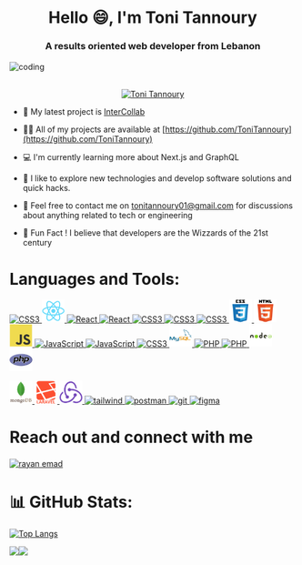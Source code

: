

<h1 align="center">Hello 😄, I'm Toni Tannoury</h1>
<h3 align="center">A results oriented web developer from Lebanon</h3>
<img align="center" src="https://github.com/ToniTannoury/ToniTannoury/assets/138028340/9e0ade8c-210a-412c-9928-55d80888c3f4" width="100%" height="450" alt="coding">

<br/>
<br/>

<p align="center"> <a href="https://github.com/ryo-ma/github-profile-trophy"><img src="https://github-profile-trophy.vercel.app/?username=ToniTannoury" alt="Toni Tannoury" /></a> </p>

- 🔭 My latest project is [InterCollab](https://github.com/ToniTannoury/InterCollab)

- 👨‍💻 All of my projects are available at [https://github.com/ToniTannoury](https://github.com/ToniTannoury)

- 💻 I'm currently learning more about Next.js and GraphQL 

- 📝  I like to explore new technologies and develop software solutions and quick hacks.

- 💬 Feel free to contact me on tonitannoury01@gmail.com for discussions about anything related to tech or engineering

- 🧙 Fun Fact ! I believe that developers are the Wizzards of the 21st century


# Languages and Tools:
<p align="left">
  <a href="https://nextjs.org/" target="_blank" rel="noreferrer">
    <img src="https://testrigor.com/wp-content/uploads/2023/04/nextjs-logo-square.png" alt="CSS3" width="40" height="40"/>
  </a>
  <a href="https://reactjs.org/" target="_blank" rel="noreferrer">
    <img src="https://raw.githubusercontent.com/devicons/devicon/master/icons/react/react-original.svg" alt="React" width="40" height="40"/>
  </a>
  <a href="https://webrtc.org/" target="_blank" rel="noreferrer">
    <img src="https://logos-download.com/wp-content/uploads/2022/01/WebRTC_Logo-700x590.png" alt="React" width="40" height="40"/>
  </a>
  <a href="https://graphql.org/" target="_blank" rel="noreferrer">
    <img src="https://upload.wikimedia.org/wikipedia/commons/thumb/1/17/GraphQL_Logo.svg/1200px-GraphQL_Logo.svg.png" alt="React" width="40" height="40"/>
  </a>
  <a href="https://aws.amazon.com//" target="_blank" rel="noreferrer">
    <img src="https://i0.wp.com/bizgiveworld.com/wp-content/uploads/2020/04/aws-logo.png?fit=400%2C225&ssl=1" alt="CSS3" width="40" height="40"/>
  </a>
  <a href="https://www.typescriptlang.org//" target="_blank" rel="noreferrer">
    <img src="https://cdn.icon-icons.com/icons2/2415/PNG/512/typescript_original_logo_icon_146317.png" alt="CSS3" width="40" height="40"/>
  </a>
  <a href="https://www.python.org/" target="_blank" rel="noreferrer">
    <img src="https://upload.wikimedia.org/wikipedia/commons/thumb/0/0a/Python.svg/1200px-Python.svg.png" alt="CSS3" width="40" height="40"/>
  </a>
  <a href="https://www.w3schools.com/css/" target="_blank" rel="noreferrer">
    <img src="https://raw.githubusercontent.com/devicons/devicon/master/icons/css3/css3-original-wordmark.svg" alt="CSS3" width="40" height="40"/>
  </a>
  <a href="https://www.w3.org/html/" target="_blank" rel="noreferrer">
    <img src="https://raw.githubusercontent.com/devicons/devicon/master/icons/html5/html5-original-wordmark.svg" alt="HTML5" width="40" height="40"/>
  </a>
  <a href="https://developer.mozilla.org/en-US/docs/Web/JavaScript" target="_blank" rel="noreferrer">
    <img src="https://raw.githubusercontent.com/devicons/devicon/master/icons/javascript/javascript-original.svg" alt="JavaScript" width="40" height="40"/>
  </a>
  <a href="https://expressjs.com/" target="_blank" rel="noreferrer">
    <img src="https://expressjs.com/images/express-facebook-share.png" alt="JavaScript" width="80" height="40"/>
  </a>
  <a href="https://getbootstrap.com/" target="_blank" rel="noreferrer">
    <img src="https://static.javatpoint.com/bootstrappages/images/bootstrap-tutorial.png" alt="JavaScript" width="40" height="40"/>
  </a>
  <a href="https://https://ant.design///" target="_blank" rel="noreferrer">
    <img src="https://encrypted-tbn0.gstatic.com/images?q=tbn:ANd9GcTFiTel-_ql-a9m_0DiI2qKQzrqxnAGm7afEw8agH4xqw&s" alt="CSS3" width="40" height="40"/>
  </a>
  <a href="https://www.mysql.com/" target="_blank" rel="noreferrer">
    <img src="https://raw.githubusercontent.com/devicons/devicon/master/icons/mysql/mysql-original-wordmark.svg" alt="MySQL" width="40" height="40"/>
  </a>
   <a href="https://socket.io/" target="_blank" rel="noreferrer">
    <img src="https://upload.wikimedia.org/wikipedia/commons/thumb/9/96/Socket-io.svg/1200px-Socket-io.svg.png" alt="PHP" width="40" height="40"/>
  </a>
  <a href="https://stripe.com/docs/js" target="_blank" rel="noreferrer">
    <img src="https://avatars.githubusercontent.com/u/856813?s=280&v=4" alt="PHP" width="40" height="40"/>
  </a>
  <a href="https://nodejs.org" target="_blank" rel="noreferrer">
    <img src="https://raw.githubusercontent.com/devicons/devicon/master/icons/nodejs/nodejs-original-wordmark.svg" alt="Node.js" width="40" height="40"/>
  </a>
  <a href="https://www.php.net" target="_blank" rel="noreferrer">
    <img src="https://raw.githubusercontent.com/devicons/devicon/master/icons/php/php-original.svg" alt="PHP" width="40" height="40"/>
  </a>
  
  
<p align="left">   <a href="https://www.mongodb.com/" target="_blank" rel="noreferrer"> <img src="https://raw.githubusercontent.com/devicons/devicon/master/icons/mongodb/mongodb-original-wordmark.svg" alt="mongodb" width="40" height="40"/> </a>
  <a href="https://laravel.com/" target="_blank" rel="noreferrer">
    <img src="https://raw.githubusercontent.com/devicons/devicon/master/icons/laravel/laravel-plain-wordmark.svg" alt="Laravel" width="40" height="40"/>
  </a>
  <a href="https://redux.js.org" target="_blank" rel="noreferrer"> <img src="https://raw.githubusercontent.com/devicons/devicon/master/icons/redux/redux-original.svg" alt="redux" width="40" height="40"/> </a> <a href="https://tailwindcss.com/" target="_blank" rel="noreferrer"> <img src="https://www.vectorlogo.zone/logos/tailwindcss/tailwindcss-icon.svg" alt="tailwind" width="40" height="40"/> </a><a href="https://postman.com" target="_blank" rel="noreferrer"> <img src="https://www.vectorlogo.zone/logos/getpostman/getpostman-icon.svg" alt="postman" width="40" height="40"/> </a> <a href="https://git-scm.com/" target="_blank" rel="noreferrer"> <img src="https://www.vectorlogo.zone/logos/git-scm/git-scm-icon.svg" alt="git" width="40" height="40"/> </a> <a href="https://www.figma.com/" target="_blank" rel="noreferrer"> <img src="https://www.vectorlogo.zone/logos/figma/figma-icon.svg" alt="figma" width="40" height="40"/> </a>
</p>


# Reach out and connect with me


<a href="https://www.linkedin.com/in/toni-tannoury-8a2012294/" target="blank"><img align="center" src="https://raw.githubusercontent.com/rahuldkjain/github-profile-readme-generator/master/src/images/icons/Social/linked-in-alt.svg" alt="rayan emad" height="30" width="40" /></a>
</p>

# 📊 GitHub Stats:

[![Top Langs](https://github-readme-stats.vercel.app/api/top-langs/?username=ToniTannoury&layout=pie&theme=dark)](https://github.com/anuraghazra/github-readme-stats)


![](https://github-readme-stats.vercel.app/api?username=ToniTannoury&theme=dark&hide_border=false&include_all_commits=false&count_private=false)![](https://github-readme-streak-stats.herokuapp.com/?user=ToniTannoury&theme=dark&hide_border=false)

